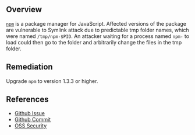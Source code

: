 ## Overview
[`npm`](https://www.npmjs.com/package/npm) is a package manager for JavaScript.
Affected versions of the package are vulnerable to Symlink attack due to predictable tmp folder names, which were named `/tmp/npm-$PID`. An attacker waiting for a process named `npm-` to load could then go to the folder and arbitrarily change the files in the tmp folder.

## Remediation
Upgrade `npm` to version 1.3.3 or higher.

## References
- [Github Issue](https://github.com/npm/npm/issues/3635)
- [Github Commit](https://github.com/npm/npm/commit/f4d31693)
- [OSS Security](http://www.openwall.com/lists/oss-security/2013/07/10/17)
